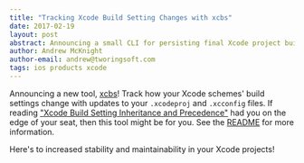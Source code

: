 ```yaml
---
title: "Tracking Xcode Build Setting Changes with xcbs"
date: 2017-02-19
layout: post
abstract: Announcing a small CLI for persisting final Xcode project build settings in lockfiles.
author: Andrew McKnight
author-email: andrew@tworingsoft.com
tags: ios products xcode
---
```


Announcing a new tool, [xcbs](https://github.com/tworingsoft/xcbs)! Track how your Xcode schemes' build settings change with updates to your `.xcodeproj` and `.xcconfig` files. If reading ["Xcode Build Setting Inheritance and Precedence"](/blog/2017/01/28/xcode-build-setting-inheritance-and-precedence.html) had you on the edge of your seat, then this tool might be for you. See the [README](https://github.com/tworingsoft/xcbs/blob/master/README.md) for more information.

Here's to increased stability and maintainability in your Xcode projects!
